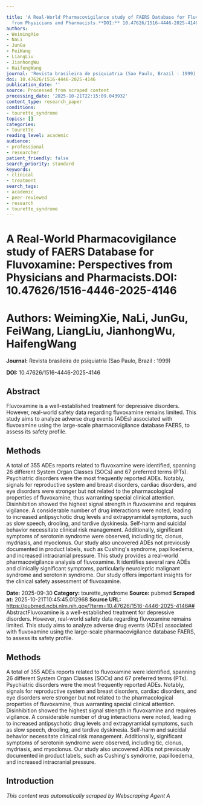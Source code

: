 ```yaml
---

title: 'A Real-World Pharmacovigilance study of FAERS Database for Fluvoxamine: Perspectives
  from Physicians and Pharmacists.**DOI:** 10.47626/1516-4446-2025-4146'
authors:
- WeimingXie
- NaLi
- JunGu
- FeiWang
- LiangLiu
- JianhongWu
- HaifengWang
journal: 'Revista brasileira de psiquiatria (Sao Paulo, Brazil : 1999)'
doi: 10.47626/1516-4446-2025-4146
publication_date: ''
source: Processed from scraped content
processing_date: '2025-10-21T22:15:09.043932'
content_type: research_paper
conditions:
- tourette_syndrome
topics: []
categories:
- tourette
reading_level: academic
audience:
- professional
- researcher
patient_friendly: false
search_priority: standard
keywords:
- clinical
- treatment
search_tags:
- academic
- peer-reviewed
- research
- tourette_syndrome
---
```




# A Real-World Pharmacovigilance study of FAERS Database for Fluvoxamine: Perspectives from Physicians and Pharmacists.**DOI:** 10.47626/1516-4446-2025-4146

# **Authors:** WeimingXie, NaLi, JunGu, FeiWang, LiangLiu, JianhongWu, HaifengWang

**Journal:** Revista brasileira de psiquiatria (Sao Paulo, Brazil : 1999)

**DOI:** 10.47626/1516-4446-2025-4146

## Abstract

Fluvoxamine is a well-established treatment for depressive disorders. However, real-world safety data regarding fluvoxamine remains limited. This study aims to analyze adverse drug events (ADEs) associated with fluvoxamine using the large-scale pharmacovigilance database FAERS, to assess its safety profile.
## Methods
A total of 355 ADEs reports related to fluvoxamine were identified, spanning 26 different System Organ Classes (SOCs) and 67 preferred terms (PTs). Psychiatric disorders were the most frequently reported ADEs. Notably, signals for reproductive system and breast disorders, cardiac disorders, and eye disorders were stronger but not related to the pharmacological properties of fluvoxamine, thus warranting special clinical attention. Disinhibition showed the highest signal strength in fluvoxamine and requires vigilance. A considerable number of drug interactions were noted, leading to increased antipsychotic drug levels and extrapyramidal symptoms, such as slow speech, drooling, and tardive dyskinesia. Self-harm and suicidal behavior necessitate clinical risk management. Additionally, significant symptoms of serotonin syndrome were observed, including tic, clonus, mydriasis, and myoclonus. Our study also uncovered ADEs not previously documented in product labels, such as Cushing's syndrome, papilloedema, and increased intracranial pressure.
This study provides a real-world pharmacovigilance analysis of fluvoxamine. It identifies several rare ADEs and clinically significant symptoms, particularly neuroleptic malignant syndrome and serotonin syndrome. Our study offers important insights for the clinical safety assessment of fluvoxamine.

**Date:** 2025-09-30
**Category:** tourette_syndrome
**Source:** pubmed
**Scraped at:** 2025-10-21T10:45:45.012968
**Source URL:** https://pubmed.ncbi.nlm.nih.gov/?term=10.47626/1516-4446-2025-4146## AbstractFluvoxamine is a well-established treatment for depressive disorders. However, real-world safety data regarding fluvoxamine remains limited. This study aims to analyze adverse drug events (ADEs) associated with fluvoxamine using the large-scale pharmacovigilance database FAERS, to assess its safety profile.
## Methods
A total of 355 ADEs reports related to fluvoxamine were identified, spanning 26 different System Organ Classes (SOCs) and 67 preferred terms (PTs). Psychiatric disorders were the most frequently reported ADEs. Notably, signals for reproductive system and breast disorders, cardiac disorders, and eye disorders were stronger but not related to the pharmacological properties of fluvoxamine, thus warranting special clinical attention. Disinhibition showed the highest signal strength in fluvoxamine and requires vigilance. A considerable number of drug interactions were noted, leading to increased antipsychotic drug levels and extrapyramidal symptoms, such as slow speech, drooling, and tardive dyskinesia. Self-harm and suicidal behavior necessitate clinical risk management. Additionally, significant symptoms of serotonin syndrome were observed, including tic, clonus, mydriasis, and myoclonus. Our study also uncovered ADEs not previously documented in product labels, such as Cushing's syndrome, papilloedema, and increased intracranial pressure.
## Introduction
*This content was automatically scraped by Webscraping Agent A*
